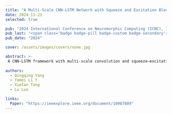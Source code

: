 ```yaml
---
title: "A Multi-Scale CNN-LSTM Network with Squeeze and Excitation Block for Leg Movement Detection during Sleep"
date: 2024-11-23
selected: true

pub: "2024 International Conference on Neuromorphic Computing (ICNC), IEEE"
pub_last: "<span class='badge badge-pill badge-custom badge-secondary'>Conference</span>"
pub_date: "2024"

cover: /assets/images/covers/none.jpg

abstract: >-
 A CNN-LSTM framework with multi-scale convolution and squeeze–excitation modules to detect sleep leg movement events, outperforming existing baselines on public datasets and providing a reliable tool for diagnosing periodic limb movement and restless leg syndromes.
  
authors:
  - Qingqing Yang
  - Yamei Li †
  - Xielan Tang
  - Lu Luo

links:
  Paper: "https://ieeexplore.ieee.org/document/10987889"
---
```

